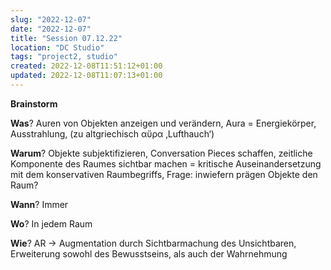 ```yaml
---
slug: "2022-12-07"
date: "2022-12-07"
title: "Session 07.12.22"
location: "DC Studio"
tags: "project2, studio"
created: 2022-12-08T11:51:12+01:00
updated: 2022-12-08T11:07:13+01:00
---
```


**Brainstorm** 

**Was**? Auren von Objekten anzeigen und verändern, Aura = Energiekörper, Ausstrahlung, (zu altgriechisch αὔρα ‚Lufthauch‘)

**Warum**? Objekte subjektifizieren, Conversation Pieces schaffen, zeitliche Komponente des Raumes sichtbar machen = kritische Auseinandersetzung mit dem konservativen Raumbegriffs, Frage: inwiefern prägen Objekte den Raum?

**Wann**? Immer

**Wo**? In jedem Raum 

**Wie**? AR → Augmentation durch Sichtbarmachung des Unsichtbaren, Erweiterung sowohl des Bewusstseins, als auch der Wahrnehmung

